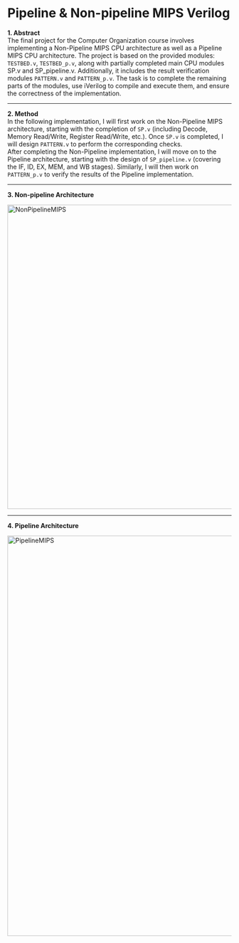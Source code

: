 # Pipeline & Non-pipeline MIPS Verilog
**1. Abstract**  
The final project for the Computer Organization course involves implementing a Non-Pipeline MIPS CPU architecture as well as a Pipeline MIPS CPU architecture. The project is based on the provided modules: `TESTBED.v`, `TESTBED_p.v`, along with partially completed main CPU modules SP.v and SP_pipeline.v. Additionally, it includes the result verification modules `PATTERN.v` and `PATTERN_p.v`. The task is to complete the remaining parts of the modules, use iVerilog to compile and execute them, and ensure the correctness of the implementation.  

---
**2. Method**  
In the following implementation, I will first work on the Non-Pipeline MIPS architecture, starting with the completion of `SP.v` (including Decode, Memory Read/Write, Register Read/Write, etc.). Once `SP.v` is completed, I will design `PATTERN.v` to perform the corresponding checks.  
After completing the Non-Pipeline implementation, I will move on to the Pipeline architecture, starting with the design of `SP_pipeline.v` (covering the IF, ID, EX, MEM, and WB stages). Similarly, I will then work on `PATTERN_p.v` to verify the results of the Pipeline implementation.

---
**3. Non-pipeline Architecture**  

<img width="684" alt="NonPipelineMIPS" src="https://github.com/user-attachments/assets/26738fa9-f978-44ab-b26b-c6d74e79a551">

---
**4. Pipeline Architecture**

<img width="900" alt="PipelineMIPS" src="https://github.com/user-attachments/assets/3a4867b3-77f0-4527-bdce-e3d2cd0f6472">
